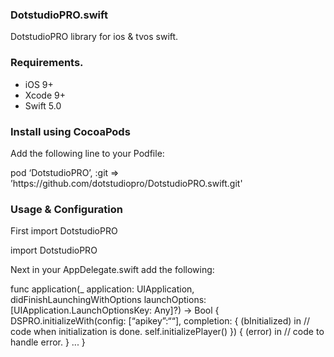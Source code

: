 <h3>DotstudioPRO.swift</h3>
<p>DotstudioPRO library for ios & tvos swift.</p>

<h3>Requirements.</h3>
<ul><li>iOS 9+</li>
<li>Xcode 9+</li>
<li>Swift 5.0</li></ul>
  
<h3>Install using CocoaPods</h3>
<p>Add the following line to your Podfile:</p>

<p>pod ‘DotstudioPRO’, :git => ’https://github.com/dotstudiopro/DotstudioPRO.swift.git'</p>

<h3>Usage & Configuration</h3>
<p>First import DotstudioPRO</p>

<p>import DotstudioPRO</p>
Next in your AppDelegate.swift add the following:

<p>
  func application(_ application: UIApplication, didFinishLaunchingWithOptions launchOptions: [UIApplication.LaunchOptionsKey: Any]?) -> Bool {
  DSPRO.initializeWith(config: [“apikey”:“<api-key>“], completion: { (bInitialized) in
           // code when initialization is done.
           self.initializePlayer()
       }) { (error) in
           // code to handle error.
       }
...
}
</p>

